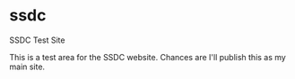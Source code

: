 # ssdc
SSDC Test Site

This is a test area for the SSDC website.  Chances are I'll publish this as my main site.

